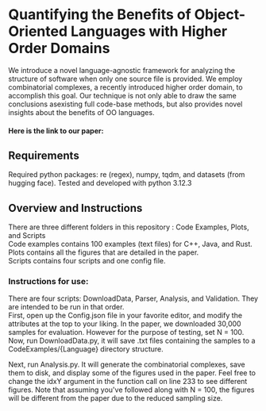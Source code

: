 # Quantifying the Benefits of Object-Oriented Languages with Higher Order Domains 

We introduce a novel language-agnostic framework for analyzing the structure of software when only one source file is provided. We employ combinatorial complexes, a recently
introduced higher order domain, to accomplish this goal. Our technique is not only able to draw the same conclusions asexisting full code-base methods, but also provides novel insights about the benefits of OO languages.

#### Here is the link to our paper: 

## Requirements

Required python packages: re (regex), numpy, tqdm, and datasets (from hugging face). Tested and developed with python 3.12.3

## Overview and Instructions

There are three different folders in this repository : Code Examples, Plots, and Scripts <br>
Code examples contains 100 examples (text files) for C++, Java, and Rust. <br>
Plots contains all the figures that are detailed in the paper. <br>
Scripts contains four scripts and one config file.

### Instructions for use: 
There are four scripts: DownloadData, Parser, Analysis, and Validation. They are intended to be run in that order. <br>
First, open up the Config.json file in your favorite editor, and modify the attributes at the top to your liking. 
In the paper, we downloaded 30,000 samples for evaluation. However for the purpose of testing, set N = 100. <br>
Now, run DownloadData.py, it will save .txt files containing the samples to a CodeExamples/{Language} directory structure. <br>

Next, run Analysis.py. It will generate the combinatorial complexes, save them to disk, and display some of the figures used in the paper. 
Feel free to change the idxY argument in the function call on line 233 to see different figures. Note that assuming you've followed along with N = 100, the figures will be different from the paper due to the reduced sampling size. 
